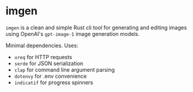 # imgen

`imgen` is a clean and simple Rust cli tool for generating and editing images
using OpenAI's `gpt-image-1` image generation models.

Minimal dependencies. Uses:
* `ureq` for HTTP requests
* `serde` for JSON serialization
* `clap` for command line argument parsing
* `dotenvy` for .env convenience
* `indicatif` for progress spinners
